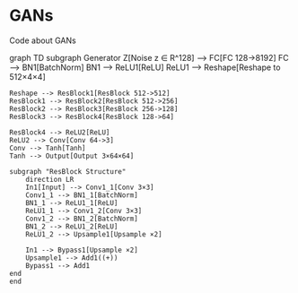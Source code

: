 # GANs
Code about GANs



graph TD
    subgraph Generator
    Z[Noise z ∈ R^128] --> FC[FC 128->8192]
    FC --> BN1[BatchNorm]
    BN1 --> ReLU1[ReLU]
    ReLU1 --> Reshape[Reshape to 512×4×4]
    
    Reshape --> ResBlock1[ResBlock 512->512]
    ResBlock1 --> ResBlock2[ResBlock 512->256]
    ResBlock2 --> ResBlock3[ResBlock 256->128]
    ResBlock3 --> ResBlock4[ResBlock 128->64]
    
    ResBlock4 --> ReLU2[ReLU]
    ReLU2 --> Conv[Conv 64->3]
    Conv --> Tanh[Tanh]
    Tanh --> Output[Output 3×64×64]
    
    subgraph "ResBlock Structure"
        direction LR
        In1[Input] --> Conv1_1[Conv 3×3]
        Conv1_1 --> BN1_1[BatchNorm]
        BN1_1 --> ReLU1_1[ReLU]
        ReLU1_1 --> Conv1_2[Conv 3×3]
        Conv1_2 --> BN1_2[BatchNorm]
        BN1_2 --> ReLU1_2[ReLU]
        ReLU1_2 --> Upsample1[Upsample ×2]
        
        In1 --> Bypass1[Upsample ×2]
        Upsample1 --> Add1((+))
        Bypass1 --> Add1
    end
    end
